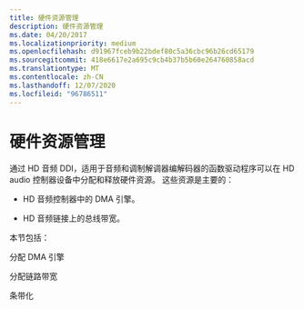 ```yaml
---
title: 硬件资源管理
description: 硬件资源管理
ms.date: 04/20/2017
ms.localizationpriority: medium
ms.openlocfilehash: d91967fceb9b22bdef80c5a36cbc96b26cd65179
ms.sourcegitcommit: 418e6617e2a695c9cb4b37b5b60e264760858acd
ms.translationtype: MT
ms.contentlocale: zh-CN
ms.lasthandoff: 12/07/2020
ms.locfileid: "96786511"
---
```

# <a name="hardware-resource-management"></a>硬件资源管理


通过 HD 音频 DDI，适用于音频和调制解调器编解码器的函数驱动程序可以在 HD audio 控制器设备中分配和释放硬件资源。 这些资源是主要的：

-   HD 音频控制器中的 DMA 引擎。

-   HD 音频链接上的总线带宽。

本节包括：

分配 DMA 引擎

分配链路带宽

条带化

 

 




